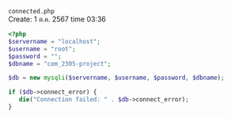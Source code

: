 `connected.php`<br>
Create: 1 ต.ค. 2567 time 03:36<br>
```php
<?php
$servername = "localhost";
$username = "root";
$password = "";
$dbname = "com_2305-project";

$db = new mysqli($servername, $username, $password, $dbname);

if ($db->connect_error) {
   die("Connection failed: " . $db->connect_error);
}

```
